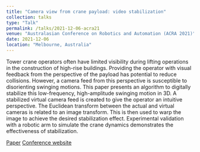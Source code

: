 ```yaml
---
title: "Camera view from crane payload: video stabilization"
collection: talks
type: "Talk"
permalink: /talks/2021-12-06-acra21
venue: "Australasian Conference on Robotics and Automation (ACRA 2021)"
date: 2021-12-06
location: "Melbourne, Australia"
---
```


Tower crane operators often have limited visibility during lifting operations in the construction of high-rise buildings. Providing the operator with visual feedback from the perspective of the payload has potential to reduce collisions. However, a camera feed from this perspective is susceptible to disorienting swinging motions. This paper presents an algorithm to digitally stabilize this low-frequency, high-amplitude swinging motion in 3D. A stabilized virtual camera feed is created to give the operator an intuitive perspective. The Euclidean transform between the actual and virtual cameras is related to an image transform. This is then used to warp the image to achieve the desired stabilization effect. Experimental validation with a robotic arm to simulate the crane dynamics demonstrates the effectiveness of stabilization.

[Paper](https://ssl.linklings.net/conferences/acra/acra2021_proceedings/views/includes/files/pap104s2-file1.pdf)
[Conference website](https://www.araa.asn.au/conference/acra-2021/)
